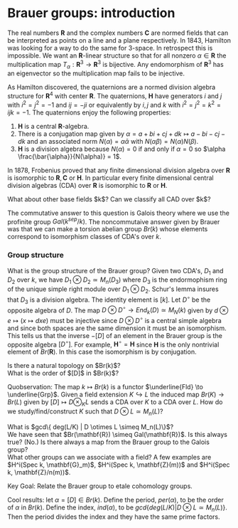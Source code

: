 # Brauer groups: introduction

The real numbers $\mathbf{R}$ and the complex numbers $\mathbf{C}$ are normed fields that can be interpreted as points on a line and a plane respectively. In 1843, Hamilton was looking for a way to do the same for 3-space. In retrospect this is impossible. We want an $\mathbf{R}$-linear structure so that for all nonzero $\alpha \in \mathbf{R}$ the multiplication map $T_\alpha: \mathbf{R}^3 \to \mathbf{R}^3$ is bijective. Any endomorphism of $\mathbf{R}^3$ has an eigenvector so the multiplication map fails to be injective.

As Hamilton discovered, the quaternions are a normed division algebra structure for $\mathbf{R}^4$ with center $\mathbf{R}$. The quaternions, $\mathbf{H}$ have generators $i$ and $j$ with $i^2 = j^2 = -1$ and $ij = -ji$ or equivalently by $i,j$ and $k$ with $i^2 = j^2 = k^2 = ijk = -1$. The quaternions enjoy the following properties:

1. $\mathbf{H}$ is a central $\mathbf{R}$-algebra.
2. There is a conjugation map given by $\alpha = a+bi+cj+dk \mapsto a -bi-cj-dk$ and an associated norm $N(\alpha) = \alpha \bar{\alpha}$ with $N(\alpha \beta)=N(\alpha)N(\beta)$.
3. $\mathbf{H}$ is a division algebra because $N(\alpha)=0$ if and only if $\alpha=0$ so $\alpha \frac{\bar{\alpha}}{N(\alpha)} = 1$.
  
In 1878, Frobenius proved that any finite dimensional division algebra over $\mathbf{R}$ is isomorphic to $\mathbf{R}, \mathbf{C}$ or $\mathbf{H}$. In particular every finite dimensional central division algebras (CDA) over $\mathbf{R}$ is isomorphic to $\mathbf{R}$ or $\mathbf{H}$.

<div class="question">
What about other base fields $k$? Can we classify all CAD over $k$?
</div>

The commutative answer to this question is Galois theory where we use the profinite group $Gal(k^{sep}/k)$. The noncommutaive answer given by Brauer was that we can make a torsion abelian group $Br(k)$ whose elements correspond to isomorphism classes of CDA's over $k$.

### Group structure

What is the group structure of the Brauer group? Given two CDA's, $D_1$ and $D_2$ over $k$, we have $D_1 \otimes D_2 \simeq M_n(D_3)$ where $D_3$ is the endormophism ring of the unique simple right module over $D_1 \otimes D_2$. Schur's lemma insures that $D_3$ is a division algebra. The identity element is $[k]$. Let $D^\circ$ be the opposite algebra of $D$. The map $D \otimes D^\circ \to End_k(D) \simeq M_N(k)$ given by $d \otimes e \mapsto (x \mapsto dxe)$ must be injective since $D \otimes D^\circ$ is a central simple algebra and since both spaces are the same dimension it must be an isomorphism. This tells us that the inverse $-[D]$ of an element in the Brauer group is the opposite algebra $[D^\circ]$. For example, $\mathbf{H}^\circ = \mathbf{H}$ since $\mathbf{H}$ is the only nontrivial element of $Br(\mathbf{R})$. In this case the isomorphism is by conjugation.

<div class="question">
Is there a natural topology on $Br(k)$?
</div>

<div class="question">
What is the order of $[D]$ in $Br(k)$?
</div>

Quobservation: The map $k \mapsto Br(k)$ is a functor $\underline{Fld} \to \underline{Grp}$. Given a field extension $K \hookrightarrow L$ the induced map $Br(K) \to Br(L)$ given by $[D] \mapsto D \otimes_K L$ sends a CDA over $K$ to a CDA over $L$. How do we study/find/construct $K$ such that $D \otimes L \simeq M_n(L)$?

<div class="question">
What is $gcd\{ deg(L/K) | D \otimes L \simeq M_n(L)\}$?
</div>

<div class="question">
We have seen that $Br(\mathbf{R}) \simeq Gal(\mathbf{R})$. Is this always true? (No.) Is there always a map from the Brauer group to the Galois group?
</div>

<div class="question">
What other groups can we associate with a field? A few examples are $H^i(Spec k, \mathbf{G}_m)$, $H^i(Spec k, \mathbf{Z}(m))$ and $H^i(Spec k, \mathbf{Z}/n(m))$. 
</div>

Key Goal: Relate the Brauer group to etale cohomology groups.

Cool results: let $\alpha = [D] \in Br(k)$. Define the period, $per(\alpha)$, to be the order of $\alpha$  in $Br(k)$. Define the index, $ind(\alpha)$, to be $gcd\{ deg(L/K) | D \otimes L \simeq M_n(L)\}$. Then the period divides the index and they have the same prime factors. 